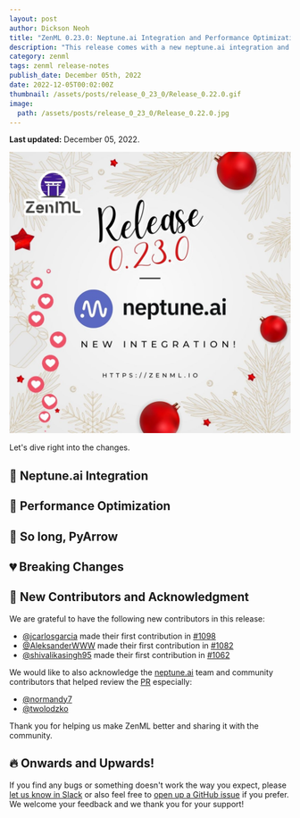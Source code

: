 ```yaml
---
layout: post
author: Dickson Neoh
title: "ZenML 0.23.0: Neptune.ai Integration and Performance Optimization!"
description: "This release comes with a new neptune.ai integration and a huge performance boost by optimizing server API calls!"
category: zenml
tags: zenml release-notes
publish_date: December 05th, 2022
date: 2022-12-05T00:02:00Z
thumbnail: /assets/posts/release_0_23_0/Release_0.22.0.gif
image:
  path: /assets/posts/release_0_23_0/Release_0.22.0.jpg
---
```


**Last updated:** December 05, 2022.

![Release 0.23.0](../assets/posts/release_0_23_0/Release_0.23.0.jpg)

Let's dive right into the changes.

## 🍱 Neptune.ai Integration


## 🚀 Performance Optimization

## 🙌 So long, PyArrow

## 💔 Breaking Changes

## 🤗 New Contributors and Acknowledgment

We are grateful to have the following new contributors in this release:

* [@jcarlosgarcia](https://github.com/jcarlosgarcia) made their first contribution in [#1098](https://github.com/zenml-io/zenml/pull/1098)
* [@AleksanderWWW](https://github.com/AleksanderWWW) made their first contribution in [#1082](https://github.com/zenml-io/zenml/pull/1082)
* [@shivalikasingh95](https://github.com/shivalikasingh95) made their first contribution in [#1062](https://github.com/zenml-io/zenml/pull/1062)

We would like to also acknowledge the [neptune.ai](https://neptune.ai/) team and community contributors that helped review the [PR](https://github.com/zenml-io/zenml/pull/1044) especially:

* [@normandy7](https://github.com/normandy7)
* [@twolodzko](https://github.com/twolodzko)

Thank you for helping us make ZenML better and sharing it with the community.

## 🔥 Onwards and Upwards!

If you find any bugs or something doesn't work the way you expect, please [let
us know in Slack](https://zenml.io/slack-invite) or also feel free to [open up a
GitHub issue](https://github.com/zenml-io/zenml/issues/new/choose) if you
prefer. We welcome your feedback and we thank you for your support!
